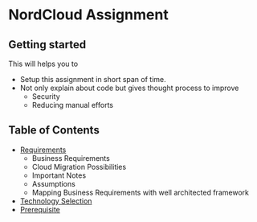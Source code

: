 # NordCloud Assignment
## Getting started
This will helps you to 
- Setup this assignment in short span of time.
- Not only explain about code but gives thought process to improve 
  - Security 
  - Reducing manual efforts
    
## Table of Contents

- [Requirements](https://github.com/polganesh/nord/blob/main/docs/Requirements.md "Requirements")
  - Business Requirements
  - Cloud Migration Possibilities
  - Important Notes
  - Assumptions
  - Mapping Business Requirements with  well architected framework
- [Technology Selection](https://github.com/polganesh/nord/blob/main/docs/Technology-Selection.md "Technology Selection")  
- [Prerequisite](https://github.com/polganesh/nord/blob/main/docs/Prerequisite.md "Prerequisite")

